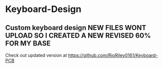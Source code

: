 # Keyboard-Design
Custom keyboard design 
NEW FILES WONT UPLOAD SO I CREATED A NEW REVISED 60% FOR MY BASE 
----------------------------
Check out updated version at https://github.com/RioRiley0161/Keyboard-PCB
